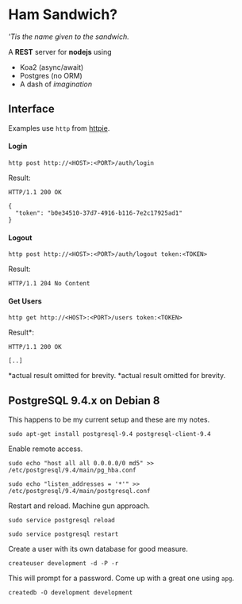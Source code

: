 # Ham Sandwich?

*'Tis the name given to the sandwich.*

A **REST** server for **nodejs** using

- Koa2 (async/await)
- Postgres (no ORM)
- A dash of *imagination*

## Interface

Examples use `http` from [httpie](https://github.com/jkbrzt/httpie).

#### Login

`http post http://<HOST>:<PORT>/auth/login`

Result:
```
HTTP/1.1 200 OK

{
  "token": "b0e34510-37d7-4916-b116-7e2c17925ad1"
}
```

#### Logout

`http post http://<HOST>:<PORT>/auth/logout token:<TOKEN>`

Result:
```
HTTP/1.1 204 No Content
```

#### Get Users

`http get http://<HOST>:<PORT>/users token:<TOKEN>`

Result*:
```
HTTP/1.1 200 OK

[..]
```

*actual result omitted for brevity.
\*actual result omitted for brevity.

## PostgreSQL 9.4.x on Debian 8

This happens to be my current setup and these are my notes.

`sudo apt-get install postgresql-9.4 postgresql-client-9.4`

Enable remote access.

`sudo echo "host all all 0.0.0.0/0 md5" >> /etc/postgresql/9.4/main/pg_hba.conf`

`sudo echo "listen_addresses = '*'" >> /etc/postgresql/9.4/main/postgresql.conf`

Restart and reload. Machine gun approach.

`sudo service postgresql reload`

`sudo service postgresql restart`

Create a user with its own database for good measure.

`createuser development -d -P -r`

This will prompt for a password. Come up with a great one using `apg`.

`createdb -O development development`

